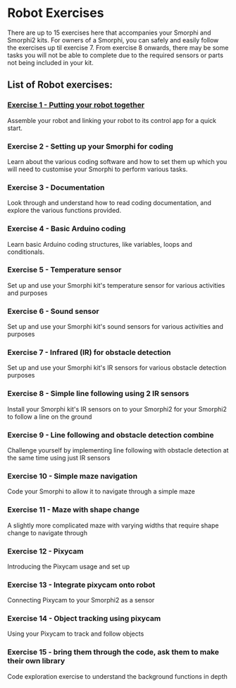 # Robot Exercises
There are up to 15 exercises here that accompanies your Smorphi and Smorphi2 kits.
For owners of a Smorphi, you can safely and easily follow the exercises up til exercise 7. From exercise 8 onwards, there may be some tasks you will not be able to complete due to the required sensors or parts not being included in your kit. 

## List of Robot exercises:
### [Exercise 1 - Putting your robot together](https://github.com/WefaaRobotics/Smorphi/wiki/Exercise-1)
Assemble your robot and linking your robot to its control app for a quick start.

### Exercise 2 - Setting up your Smorphi for coding
Learn about the various coding software and how to set them up which you will need to customise your Smorphi to perform various tasks. 

### Exercise 3 - Documentation
Look through and understand how to read coding documentation, and explore the various functions provided.

### Exercise 4 - Basic Arduino coding
Learn basic Arduino coding structures, like variables, loops and conditionals.

### Exercise 5 - Temperature sensor 
Set up and use your Smorphi kit's temperature sensor for various activities and purposes

### Exercise 6 - Sound sensor
Set up and use your Smorphi kit's sound sensors for various activities and purposes

### Exercise 7 - Infrared (IR) for obstacle detection
Set up and use your Smorphi kit's IR sensors for various obstacle detection purposes

### Exercise 8 - Simple line following using 2 IR sensors
Install your Smorphi kit's IR sensors on to your Smorphi2 for your Smorphi2 to follow a line on the ground

### Exercise 9 - Line following and obstacle detection combine
Challenge yourself by implementing line following with obstacle detection at the same time using just IR sensors

### Exercise 10 - Simple maze navigation
Code your Smorphi to allow it to navigate through a simple maze

### Exercise 11 - Maze with shape change
A slightly more complicated maze with varying widths that require shape change to navigate through

### Exercise 12 - Pixycam
Introducing the Pixycam usage and set up

### Exercise 13 - Integrate pixycam onto robot
Connecting Pixycam to your Smorphi2 as a sensor

### Exercise 14 - Object tracking using pixycam 
Using your Pixycam to track and follow objects

### Exercise 15 - bring them through the code, ask them to make their own library
Code exploration exercise to understand the background functions in depth
